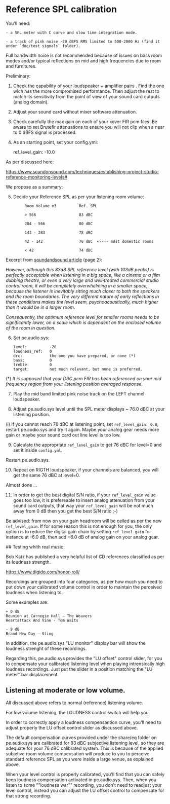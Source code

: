 # Reference SPL calibration


You'll need:

    - a SPL meter with C curve and slow time integration mode.

    - a track of pink noise -20 dBFS RMS limited to 500-2000 Hz (find it under `doc/test signals` folder).

Full bandwidth noise is not recommended because of issues on bass room modes and/or typical reflections on mid and high frequencies due to room and furnitures.


Preliminary:


1. Check the capability of your loudspeaker + amplifier pairs . Find the one wich has the more compromised performance. Then adjust the rest to match its sensitivity from the point of view of your sound card outputs (analog domain).

2. Adjust your sound card without mixer software attenuation.

3. Check carefully the max gain on each of your xover FIR pcm files. Be aware to set Brutefir attenuations to ensure you will not clip when a near to 0 dBFS signal is processed.

4. As an starting point, set your config.yml:

    ref_level_gain: -10.0


As per discussed here:

https://www.soundonsound.com/techniques/establishing-project-studio-reference-monitoring-levels#

We propose as a summary:

5. Decide your Reference SPL as per your listening room volume:

            Room Volume m3          Ref. SPL

            > 566                   83 dBC

            284 - 566               80 dBC

            143 - 283               78 dBC

            42 - 142                76 dBC  <---- most domestic rooms

            < 42                    74 dBC

Excerpt from [soundandsound article](https://www.soundonsound.com/techniques/establishing-project-studio-reference-monitoring-levels?page=2) (page 2):


*However, although this 83dB SPL reference level (with 103dB peaks) is perfectly acceptable when listening in a big space, like a cinema or a film dubbing theatre, or even a very large and well‑treated commercial studio control room, it will be completely overwhelming in a smaller space, because the listener is inevitably sitting much closer to both the speakers and the room boundaries. The very different nature of early reflections in these conditions makes the level seem, psychoacoustically, much higher than it would be in a larger room.*

*Consequently, the optimum reference level for smaller rooms needs to be significantly lower, on a scale which is dependent on the enclosed volume of the room in question.*



6. Set pe.audio.sys:

    ```
    level:          -20
    loudness_ref:   0
    drc:            the one you have prepared, or none (*)
    bass:           0
    treble:         0
    target:         not much relevant, but none is preferred.
    ```

(*) *It is supposed that your DRC pcm FIR has been referenced on your mid frequency region from your listening position averaged response.* 


7. Play the mid band limited pink noise track on the LEFT channel loudspeaker.

8. Adjust pe.audio.sys level until the SPL meter displays ~ 76.0 dBC  at your listening position.

(i) If you cannot reach 76 dBC at listening point, set `ref_level_gain: 0.0`, restart pe.audio.sys and try it again. Maybe your analog gear needs more gain or maybe your sound card out line level is too low.

9. Calculate the appropriate `ref_level_gain` to get 76 dBC for level=0 and set it inside `config.yml`. 

Restart pe.audio.sys.

10. Repeat on RIGTH loudspeaker, if your channels are balanced, you will get the same 76 dBC at level=0.

Almost done ...

11. In order to get the best digital S/N ratio, if your `ref_level_gain` value goes too low, it is prefereable to insert analog attenuation from your sound card outputs, that way your `ref_level_gain` will be not much away from 0 dB then you get the best S/N ratio ;-)

Be advised: from now on your gain headroom will be ceiled as per the new `ref_level_gain`. If for some reason this is not enough for you, the only option is to reduce the digital gain chain by setting `ref_level_gain` for instance at -6.0 dB, then add +6.0 dB of analog gain on your analog gear.


## Testing whith real music:

Bob Katz has published a very helpful list of CD references classified as per its loudness strength.

https://www.digido.com/honor-roll/

Recordings are grouped into four categories, as per how much you need to put down your calibrated volume control in order to maintain the perceived loudness when listening to.

Some examples are:

    + 0 dB
    Reunion at Carnegie Hall – The Weavers
    Heartattack And Vine - Tom Waits

    - 9 dB
    Brand New Day – Sting

In addition, the pe.audio.sys "LU monitor" display bar will show the loudness strenght of these recordings.

Regarding this, pe.audio.sys provides the "LU offset" control slider, for you to compensate your calibrated listening level when playing intrensically high loudness recordings. Just put the slider in a position matching the "LU meter" bar displacement.

## Listening at moderate or low volume.

All discussed above refers to normal (reference) listening volume.

For low volume listening, the LOUDNESS control switch will help you.

In order to correctly apply a loudness compensantion curve, you'll need to adjust properly the LU offset control slider as discussed above.

The default compensation curves provided under the share/eq folder on pe.audio.sys are calibrated for 83 dBC subjective listening level, so they are adequate for your 76 dBC calibrated system. This is because of the applied subjetive room volume compensation will produce to you to perceive standard reference SPL as you were inside a large venue, as explained above.

When your level control is properly calibrated, you'll find that you can safely keep loudness compensation activated in pe.audio.sys. Then, when you listen to some ""loudness war"" recording, you don't need to readjust your level control, instead you can adjust the LU offset control to compensate for that strong recording.







